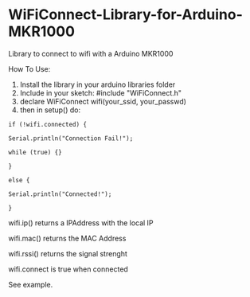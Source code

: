 # WiFiConnect-Library-for-Arduino-MKR1000
Library to connect to wifi with a Arduino MKR1000

How To Use:
1) Install the library in your arduino libraries folder
2) Include in your sketch: #include "WiFiConnect.h"
3) declare WiFiConnect wifi(your_ssid, your_passwd)
4) then in setup() do: 

`if (!wifi.connected) {`

    Serial.println("Connection Fail!");
  
    while (true) {}
    
`}`

`else {`

    Serial.println("Connected!");
  
`}`



wifi.ip() returns a IPAddress with the local IP

wifi.mac() returns the MAC Address

wifi.rssi() returns the signal strenght

wifi.connect is true when connected

See example.
